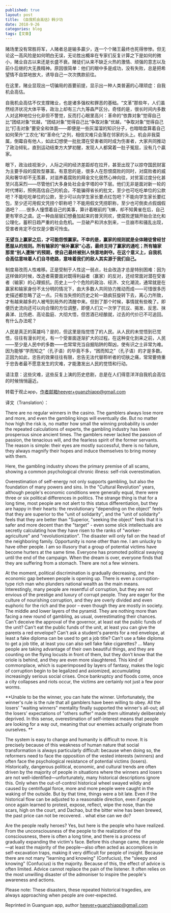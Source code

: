 ```yaml
---
published: true
layout: post
title: 《自我机会高估》韩少功
date: 2018-9-26
categories: blog
tags: [文章]
---
```


赌场里没有常胜将军，人赌者总是输多贏少，连一个个赌王最终也死得惨惨。但无论这一高风险是如何明白无误，无论胜出概率在专家们反复计算之下是如何的微小，赌业自古以来还是长盛不衰。赌徒们从来不缺乏火热的激情、顽强的意志以及前仆后继的大无畏精神。原因很简单：他们的眼中多是成功，没有失败，总是把希望情不自禁地放大，诱导自己一次次携款前往。

在这里，赌业显现出一切骗局的首要前提，显示出一种人类普遍的心理顽症：自我机会高估。

自我机会高估不仅支撑赌业，也是诸多强权和罪恶的基础。“文革”那些年，人们虽然经济状况大体平等，政治上却有三六九等森严区分。奇怪的是，很长时间内多数人对这种地位分化非但不警觉，反而打心眼里高兴：革命的“依靠对象”觉得自己比“团结对象”优越，“团结对象”觉得自己比“争取对象”优越，“争取对象”觉得自己比“打击对象”要安全和体面——即便是一些灰溜溜的知识分子，也暗暗盘算着自己如何荣升“工农化”和“革命化”之列，相信灾难只会落在邻家的头上。机会非我莫属，倒霉自有他人，如此幻想使一批批潜在受害者同时成为伤害者，大家共同推动了政治倾轧，直到运动结束方大梦初醒，发现人人都窝着一肚子冤屈，没有几个贏家。

眼下，政治歧视渐少，人际之间的经济差距却在拉开，甚至出现了以掠夺国民财富为主要手段的腐败型暴富。有意思的是，很多人在怨恨腐败的同时，对腐败者的威风和奢华却不无羡慕，对滋养着腐败的拜金文化居然心神向往，对贫富过度分化甚至兴高采烈——尽管他们大多身处社会金字塔的中下层。他们无非是面对新一轮的时代博彩，照例高估自己的机会。不能骗得省长的批文，至少也可吃吃单位的公款吧？不能吃吃单位的公款，至少可以向学生家长要点红包吧？不能向学生家长要红包，至少还可用假文凭捞个职称吧？不能用假文凭捞职称，至少也可倒卖点假烟假酒吧？……很多人憧憬着自己的美事，算计着眼前的飞蝉，却不知黄雀在后，自己更有宰杀之虞。这一种由层层幻想叠加起来的普天同欢，使腐败逻辑开始合法化和公理化，蓄积日趋严重的社会危机。一旦破产和洪水到来，一旦崩市和骚乱出现，受害者肯定不仅仅是少数可怜虫。

**无望当上赢家之后，才可能怨恨赢家。不幸的是，赢家的规则就是全体赌徒曾经甘愿服从的规则。所有输家的“候补赢家”心态，最终支持了赢家的通吃；所有输家那里“别人遭殃”的预期，使自己最终被别人快意地剥夺。在这个意义上，自我机会高估意味着人们自寻绝路，意味着我们的敌人其实源于我们自己。**

制度易改而人性难移。正是受制于人性这一弱点，社会改造才总是特别困难：因为这样做的时候，改造者需要面对既得利益者（赢家）的反对，还经常面对潜在受害者（输家）的心理抵抗。历史上一个个危险的政治、经济、文化潮流，通常就是在赢家和输家身份不太分明的情况下，由大多数人共同协力推动而成——可惜很多历史描述都忽略了这一点。只有当失控的历史之轮一路疯狂旋转下去，离心力所致，才有越来越多的人被甩到局外的清醒中来。但到了那个时候，事情就有些晚了。即便历史流向还可以向合理的方位调整，即便人们又一次学了抗议、揭发、反思、抹鼻涕、比伤疤、高论盈庭、大彻大悟，但苦酒已经酿就，过去的代价已不可追回。有什么办法呢？

人民是真正的英雄吗？是的，但这里是指觉悟了的人民。从人民的未觉悟到已觉悟，往往有漫长时光，有一个受害面逐渐扩大的过程。在这种变化到来之前，人民——至少是人民中的多数——也常常充当自掘陷阱的帮凶，使有识之士非常为难。因为能够“学而知之”（孔子语）的毕竟不多，“困而知之”（孔子语）的才是多数。正因为如此，忠告的效果往往有限，忠告无法代替聆听者的切肤之痛，常常要倚重于忠告者最不愿意发生的灾难，才能激发出人民的觉悟和行动。

请注意：这些灾难，这些反复上演的历史悲剧，总是在人们得意洋洋自我机会高估的时候悄悄逼近。

转载于观止app，作者邮箱heeyer+guanzhiapp@gmail.com

译文（Translation）：

There are no regular winners in the casino. The gamblers always lose more and more, and even the gambling kings will eventually die. But no matter how high the risk is, no matter how small the winning probability is under the repeated calculations of experts, the gambling industry has been prosperous since ancient times. The gamblers never lacked the passion of passion, the tenacious will, and the fearless spirit of the former servants. The reason is simple: their eyes are mostly successful, there is no failure, they always magnify their hopes and induce themselves to bring money with them.

Here, the gambling industry shows the primary premise of all scams, showing a common psychological chronic illness: self-risk overestimation.

Overestimation of self-energy not only supports gambling, but also the foundation of many powers and sins. In the "Cultural Revolution" years, although people's economic conditions were generally equal, there were three or six political differences in politics. The strange thing is that for a long time, most people are not alert to this status differentiation, but they are happy in their hearts: the revolutionary "depending on the object" feels that they are superior to the "unit of solidarity", and the "unit of solidarity" feels that they are better than "Superior, "seeking the object" feels that it is safer and more decent than the "target" - even some slick intellectuals are secretly calculating how they have risen to the ranks of "worker-agriculture" and "revolutionization". The disaster will only fall on the head of the neighboring family. Opportunity is none other than me. I am unlucky to have other people. I am so illusory that a group of potential victims have become hurters at the same time. Everyone has promoted political swaying until the end of the campaign. When the dream is over, everyone finds that they are suffering from a stomach. There are not a few winners.

At the moment, political discrimination is gradually decreasing, and the economic gap between people is opening up. There is even a corruption-type rich man who plunders national wealth as the main means. Interestingly, many people are resentful of corruption, but they are not envious of the prestige and luxury of corrupt people. They are eager for the culture of nourishing corruption, and they are overly divided and even euphoric for the rich and the poor – even though they are mostly in society. The middle and lower layers of the pyramid. They are nothing more than facing a new round of gambling, as usual, overestimating their chances. Can't deceive the approval of the governor, at least eat the public funds of the unit? Can't eat the public funds of the unit, at least you can give the parents a red envelope? Can't ask a student's parents for a red envelope, at least a fake diploma can be used to get a job title? Can't use a fake diploma to get a job title, at least you can also sell fake fake cigarettes? ... Many people are taking advantage of their own beautiful things, and they are counting on the flying locusts in front of them, but they don’t know that the oriole is behind, and they are even more slaughtered. This kind of commonplace, which is superimposed by layers of fantasy, makes the logic of corruption begin to be legalized and axiomized, accumulating increasingly serious social crises. Once bankruptcy and floods come, once a city collapses and riots occur, the victims are certainly not just a few poor worms.

**Unable to be the winner, you can hate the winner. Unfortunately, the winner's rule is the rule that all gamblers have been willing to obey. All the losers' "waiting winners" mentality finally supported the winner's all-out; all the losers' expectations of "others suffer" made them ultimately deliberately deprived. In this sense, overestimation of self-interest means that people are looking for a way out, meaning that our enemies actually originate from ourselves. **

The system is easy to change and humanity is difficult to move. It is precisely because of this weakness of human nature that social transformation is always particularly difficult: because when doing so, the reformers need to face the opposition of the vested interests (winners) and often face the psychological resistance of potential victims (losers). Historically, dangerous political, economic, and cultural trends are often driven by the majority of people in situations where the winners and losers are not well-identified—unfortunately, many historical descriptions ignore this. Only when the out-of-control historical wheel swayed wildly and caused by centrifugal force, more and more people were caught in the waking of the outside. But by that time, things were a bit late. Even if the historical flow can be adjusted to a reasonable direction, even if people once again learned to protest, expose, reflect, wipe the nose, than the scars, high on the court, and Dachao, but the bitter wine has been brewed, the past price can not be recovered. . what else can we do?

Are the people really heroes? Yes, but here is the people who have realized. From the unconsciousness of the people to the realization of the consciousness, there is often a long time, and there is a process of gradually expanding the victim's face. Before this change came, the people—at least the majority of the people—also often acted as accomplices in self-excavation traps, making it very difficult for people of insight. Because there are not many "learning and knowing" (Confucius), the "sleepy and knowing" (Confucius) is the majority. Because of this, the effect of advice is often limited. Advice cannot replace the pain of the listener. It often relies on the most unwilling disaster of the admoniser to inspire the people's awareness and actions.

Please note: These disasters, these repeated historical tragedies, are always approaching when people are over-expected.

Reprinted in Guanguan app, author heeyer+guanzhiapp@gmail.com

